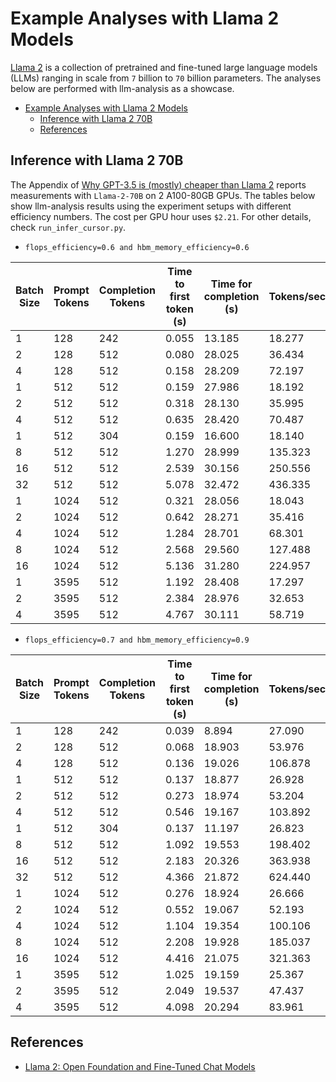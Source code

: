 # Example Analyses with Llama 2 Models

[Llama 2](https://ai.meta.com/llama/) is a collection of pretrained and fine-tuned large language models (LLMs) ranging in scale from `7` billion to `70` billion parameters. The analyses below are performed with llm-analysis as a showcase.

- [Example Analyses with Llama 2 Models](#example-analyses-with-llama-2-models)
  - [Inference with Llama 2 70B](#inference-with-llama-2-70b)
  - [References](#references)

## Inference with Llama 2 70B

The Appendix of [Why GPT-3.5 is (mostly) cheaper than Llama 2](https://www.cursor.so/blog/llama-inference) reports measurements with  `Llama-2-70B` on 2 A100-80GB GPUs. The tables below show llm-analysis results using the experiment setups with different efficiency numbers.
The cost per GPU hour uses `$2.21`. For other details, check `run_infer_cursor.py`.

- `flops_efficiency=0.6 and hbm_memory_efficiency=0.6`

| Batch Size | Prompt Tokens | Completion Tokens | Time to first token (s) | Time for completion (s) | Tokens/second | Price/1k prompt tokens | Price /1k Completion tokens |
| ---------- | ------------- | ----------------- | ------------------------ | ----------------------- | ------------- | ---------------------- | --------------------------- |
| 1          | 128           | 242               | 0.055                    | 13.185                  | 18.277        | 0.000532               | 0.06689                     |
| 2          | 128           | 512               | 0.080                    | 28.025                  | 36.434        | 0.000386               | 0.03360                     |
| 4          | 128           | 512               | 0.158                    | 28.209                  | 72.197        | 0.000378               | 0.01691                     |
| 1          | 512           | 512               | 0.159                    | 27.986                  | 18.192        | 0.000381               | 0.06711                     |
| 2          | 512           | 512               | 0.318                    | 28.130                  | 35.995        | 0.000381               | 0.03373                     |
| 4          | 512           | 512               | 0.635                    | 28.420                  | 70.487        | 0.000381               | 0.01704                     |
| 1          | 512           | 304               | 0.159                    | 16.600                  | 18.140        | 0.000381               | 0.06704                     |
| 8          | 512           | 512               | 1.270                    | 28.999                  | 135.323       | 0.000381               | 0.00869                     |
| 16         | 512           | 512               | 2.539                    | 30.156                  | 250.556       | 0.000381               | 0.00452                     |
| 32         | 512           | 512               | 5.078                    | 32.472                  | 436.335       | 0.000380               | 0.00243                     |
| 1          | 1024          | 512               | 0.321                    | 28.056                  | 18.043        | 0.000385               | 0.06728                     |
| 2          | 1024          | 512               | 0.642                    | 28.271                  | 35.416        | 0.000385               | 0.03390                     |
| 4          | 1024          | 512               | 1.284                    | 28.701                  | 68.301        | 0.000385               | 0.01721                     |
| 8          | 1024          | 512               | 2.568                    | 29.560                  | 127.488       | 0.000385               | 0.00886                     |
| 16         | 1024          | 512               | 5.136                    | 31.280                  | 224.957       | 0.000385               | 0.00469                     |
| 1          | 3595          | 512               | 1.192                    | 28.408                  | 17.297        | 0.000407               | 0.06812                     |
| 2          | 3595          | 512               | 2.384                    | 28.976                  | 32.653        | 0.000407               | 0.03474                     |
| 4          | 3595          | 512               | 4.767                    | 30.111                  | 58.719        | 0.000407               | 0.01805                     |

- `flops_efficiency=0.7 and hbm_memory_efficiency=0.9`

| Batch Size | Prompt Tokens | Completion Tokens | Time to first token (s) | Time for completion (s) | Tokens/second | Price/1k prompt tokens | Price /1k Completion tokens |
| ---------- | ------------- | ----------------- | ------------------------ | ----------------------- | ------------- | ---------------------- | --------------------------- |
| 1          | 128           | 242               | 0.039                    | 8.894                   | 27.090        | 0.000374               | 0.04512                     |
| 2          | 128           | 512               | 0.068                    | 18.903                  | 53.976        | 0.000326               | 0.02267                     |
| 4          | 128           | 512               | 0.136                    | 19.026                  | 106.878       | 0.000325               | 0.01141                     |
| 1          | 512           | 512               | 0.137                    | 18.877                  | 26.928        | 0.000328               | 0.04527                     |
| 2          | 512           | 512               | 0.273                    | 18.974                  | 53.204        | 0.000327               | 0.02275                     |
| 4          | 512           | 512               | 0.546                    | 19.167                  | 103.892       | 0.000327               | 0.01149                     |
| 1          | 512           | 304               | 0.137                    | 11.197                  | 26.823        | 0.000328               | 0.04522                     |
| 8          | 512           | 512               | 1.092                    | 19.553                  | 198.402       | 0.000327               | 0.00586                     |
| 16         | 512           | 512               | 2.183                    | 20.326                  | 363.938       | 0.000327               | 0.00305                     |
| 32         | 512           | 512               | 4.366                    | 21.872                  | 624.440       | 0.000327               | 0.00164                     |
| 1          | 1024          | 512               | 0.276                    | 18.924                  | 26.666        | 0.000331               | 0.04538                     |
| 2          | 1024          | 512               | 0.552                    | 19.067                  | 52.193        | 0.000331               | 0.02286                     |
| 4          | 1024          | 512               | 1.104                    | 19.354                  | 100.106       | 0.000331               | 0.01160                     |
| 8          | 1024          | 512               | 2.208                    | 19.928                  | 185.037       | 0.000331               | 0.00597                     |
| 16         | 1024          | 512               | 4.416                    | 21.075                  | 321.363       | 0.000331               | 0.00316                     |
| 1          | 3595          | 512               | 1.025                    | 19.159                  | 25.367        | 0.000350               | 0.04594                     |
| 2          | 3595          | 512               | 2.049                    | 19.537                  | 47.437        | 0.000350               | 0.02343                     |
| 4          | 3595          | 512               | 4.098                    | 20.294                  | 83.961        | 0.000350               | 0.01217                     |


## References

- [Llama 2: Open Foundation and Fine-Tuned Chat Models](https://arxiv.org/abs/2307.09288)
